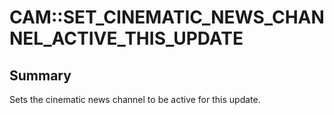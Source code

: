 # CAM::SET_CINEMATIC_NEWS_CHANNEL_ACTIVE_THIS_UPDATE

## Summary
Sets the cinematic news channel to be active for this update.
